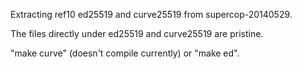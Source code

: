 Extracting ref10 ed25519 and curve25519 from supercop-20140529.

The files directly under ed25519 and curve25519 are pristine.


"make curve" (doesn't compile currently) or "make ed".
